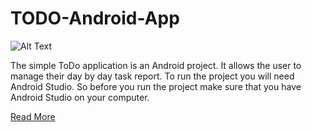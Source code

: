 # TODO-Android-App
![Alt Text](https://1.bp.blogspot.com/-JUIuU9hA6xE/XuB12472Y3I/AAAAAAAARMU/J37CQtVAoUE5Pd18t2PVrtsnjgpVe9JPgCK4BGAsYHg/s320/dribbble_shot_hd_4x.png)

The simple ToDo application is an Android project. It allows the user to manage their day by day task report. 
To run the project you will need Android Studio. 
So before you run the project make sure that you have Android Studio on your computer.


[Read More](https://www.androhive.online/2020/06/SIMPLE%20TODO%20APPLICATION%20IN%20ANDROID%20WITH%20SOURCE%20CODE.html)

